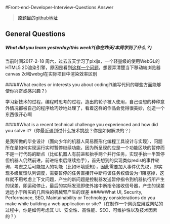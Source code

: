 #Front-end-Developer-Interview-Questions Answer

> [原题目的github地址](https://github.com/h5bp/Front-end-Developer-Interview-Questions)

## General Questions

##### What did you learn yesterday/this week?(你在昨天/本周学到了什么？)

当前时间2017-2-18 周六，过去五天学习了pixijs，一个轻量级的使用WebGL的HTML5 2D渲染引擎，原因是看到[这样一个问题](http://stackoverflow.com/questions/36908427/webgl-vs-canvas-2d-hardware-acceleration)，想要弄清楚当下移动端浏览器canvas 2d和webgl在实际项目中渲染效率区别

#####What excites or interests you about coding?(编写代码的哪些方面能够使你兴奋或感兴趣？)

学习新技术的过程，编程时思考的过程，造出的轮子被人使用，自己设想的种种意外情况都被自己的程序给巧妙地处理了，看着这样的作品会觉得很美妙，创造一个东西很开心啊

#####What is a recent technical challenge you experienced and how did you solve it?（你最近遇到过什么技术挑战？你是如何解决的？）

是我所做的毕业设计（面向少年的机器人简易图形化编程工具设计与实现），问题所在是如何实现运行实时暂停继续功能，因为所呈现的应是一个功能区块的暂停而不是一行代码的断点（比如机器人有前进和抬手两个并行任务，实现手抬一半暂停但机器人仍然前进，前进结束后继续抬手），首先想到的实现类似redis的事件轮询，考虑之后可能加入的功能（比如环境感知），因此需要加入事件优先权，即实现多级反馈队列调度，需要暂停的任务直接开中断将该任务权值设为-1阻塞掉，这样就不用考虑上下文问题，产生的新问题是控制器发送暂停指令到机器执行所产生的误差，即运动停止，最后的实际发现即使外接中断指令接收信号器，产生的误差远远小于所买的几百块的机械臂产生的误差
#####What UI, Security, Performance, SEO, Maintainability or Technology considerations do you make while building a web application or site?（在制作一个网页应用或网站的过程中，你是如何考虑其 UI、安全性、高性能、SEO、可维护性以及技术因素的？）



